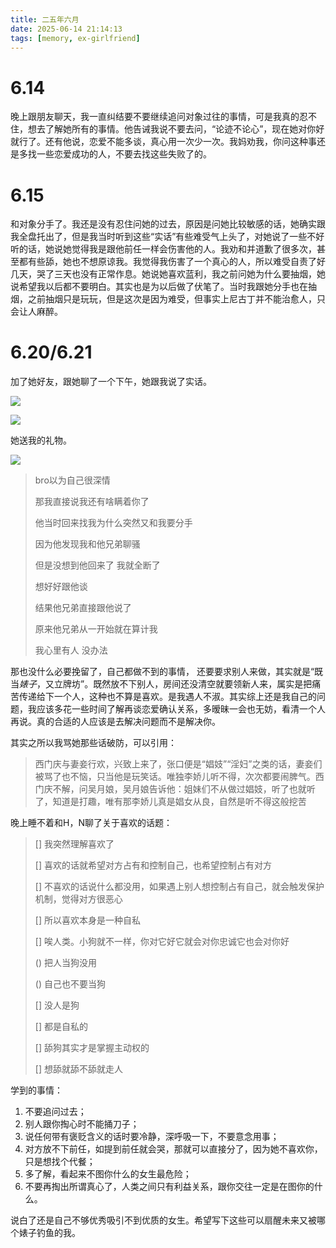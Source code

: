 ```yaml
---
title: 二五年六月
date: 2025-06-14 21:14:13
tags: [memory, ex-girlfriend]
---
```


# 6.14

晚上跟朋友聊天，我一直纠结要不要继续追问对象过往的事情，可是我真的忍不住，想去了解她所有的事情。他告诫我说不要去问，“论迹不论心”，现在她对你好就行了。还有他说，恋爱不能多谈，真心用一次少一次。我妈劝我，你问这种事还是多找一些恋爱成功的人，不要去找这些失败了的。

# 6.15

和对象分手了。我还是没有忍住问她的过去，原因是问她比较敏感的话，她确实跟我全盘托出了，但是我当时听到这些“实话”有些难受气上头了，对她说了一些不好听的话，她说她觉得我是跟他前任一样会伤害他的人。我劝和并道歉了很多次，甚至都有些舔，她也不想原谅我。我觉得我伤害了一个真心的人，所以难受自责了好几天，哭了三天也没有正常作息。她说她喜欢蓝利，我之前问她为什么要抽烟，她说希望我以后都不要明白。其实也是为以后做了伏笔了。当时我跟她分手也在抽烟，之前抽烟只是玩玩，但是这次是因为难受，但事实上尼古丁并不能治愈人，只会让人麻醉。

# 6.20/6.21

加了她好友，跟她聊了一个下午，她跟我说了实话。

![](https://s2.loli.net/2025/06/21/4GJXc2OLYmTRC3o.jpg)

![](https://s2.loli.net/2025/06/21/Tl5V94QAsFuUvqi.jpg)

她送我的礼物。

![](https://s2.loli.net/2025/06/21/3ubj4nUt6LBFxdf.png)

> bro以为自己很深情
>
> 那我直接说我还有啥瞒着你了
>
> 他当时回来找我为什么突然又和我要分手
>
> 因为他发现我和他兄弟聊骚
>
> 但是没想到他回来了 我就全断了
>
> 想好好跟他谈
>
> 结果他兄弟直接跟他说了
>
> 原来他兄弟从一开始就在算计我
>
> 我心里有人 没办法

那也没什么必要挽留了，自己都做不到的事情， 还要要求别人来做，其实就是“既当*婊子*，又立牌坊”。既然放不下别人，房间还没清空就要领新人来，属实是把痛苦传递给下一个人，这种也不算是喜欢。是我遇人不淑。其实综上还是我自己的问题，我应该多花一些时间了解再谈恋爱确认关系，多暧昧一会也无妨，看清一个人再说。真的合适的人应该是去解决问题而不是解决你。

其实之所以我骂她那些话破防，可以引用：

> 西门庆与妻妾行欢，兴致上来了，张口便是“娼妓”“淫妇”之类的话，妻妾们被骂了也不恼，只当他是玩笑话。唯独李娇儿听不得，次次都要闹脾气。西门庆不解，问吴月娘，吴月娘告诉他：姐妹们不从做过娼妓，听了也就听了，知道是打趣，唯有那李娇儿真是娼女从良，自然是听不得这般挖苦

晚上睡不着和H，N聊了关于喜欢的话题：

> [] 我突然理解喜欢了
>
> [] 喜欢的话就希望对方占有和控制自己，也希望控制占有对方
>
> [] 不喜欢的话说什么都没用，如果遇上别人想控制占有自己，就会触发保护机制，觉得对方很恶心
>
> [] 所以喜欢本身是一种自私
>
> [] 唉人类。小狗就不一样，你对它好它就会对你忠诚它也会对你好
>
> () 把人当狗没用
>
> () 自己也不要当狗
>
> [] 没人是狗
>
> [] 都是自私的
>
> [] 舔狗其实才是掌握主动权的
>
> [] 想舔就舔不舔就走人

学到的事情：

1. 不要追问过去；
2. 别人跟你掏心时不能捅刀子；
3. 说任何带有褒贬含义的话时要冷静，深呼吸一下，不要意念用事；
4. 对方放不下前任，如提到前任就会哭，那就可以直接分了，因为她不喜欢你，只是想找个代餐；
5. 多了解，看起来不图你什么的女生最危险；
6. 不要再掏出所谓真心了，人类之间只有利益关系，跟你交往一定是在图你的什么。

说白了还是自己不够优秀吸引不到优质的女生。希望写下这些可以扇醒未来又被哪个婊子钓鱼的我。

